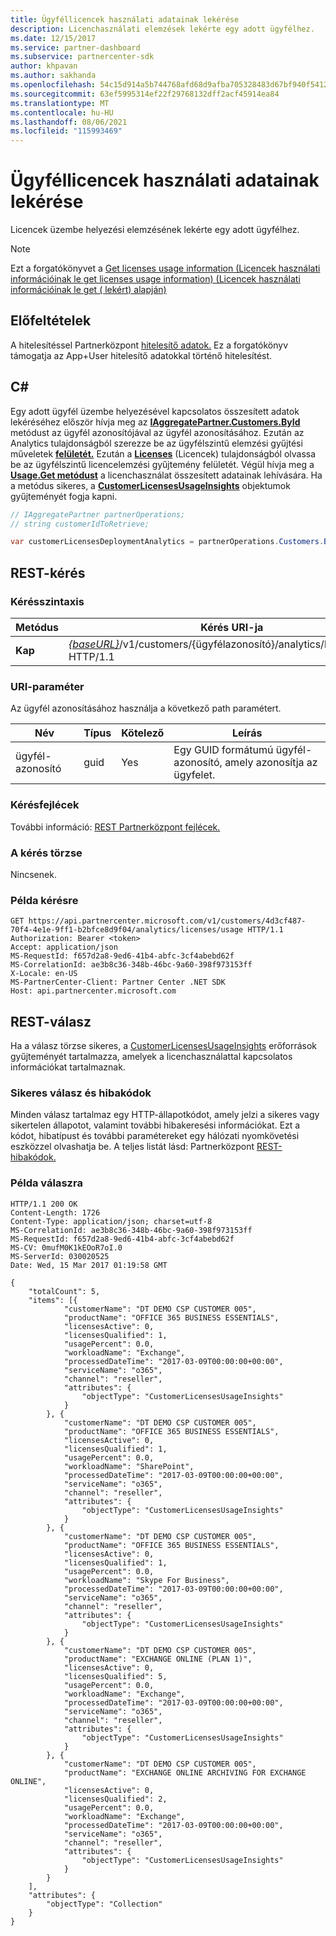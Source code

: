 ```yaml
---
title: Ügyféllicencek használati adatainak lekérése
description: Licenchasználati elemzések lekérte egy adott ügyfélhez.
ms.date: 12/15/2017
ms.service: partner-dashboard
ms.subservice: partnercenter-sdk
author: khpavan
ms.author: sakhanda
ms.openlocfilehash: 54c15d914a5b744768afd68d9afba705328483d67bf940f54123f697fb3f565d
ms.sourcegitcommit: 63ef5995314ef22f29768132dff2acf45914ea84
ms.translationtype: MT
ms.contentlocale: hu-HU
ms.lasthandoff: 08/06/2021
ms.locfileid: "115993469"
---
```

# <a name="get-customer-licenses-usage-information"></a>Ügyféllicencek használati adatainak lekérése

Licencek üzembe helyezési elemzésének lekérte egy adott ügyfélhez.

> [!NOTE]
> Ezt a forgatókönyvet a [Get licenses usage information (Licencek használati információinak le get licenses usage information) (Licencek használati információinak le get ( lekért) alapján)](get-licenses-usage-information.md)

## <a name="prerequisites"></a>Előfeltételek

A hitelesítéssel Partnerközpont [hitelesítő adatok.](partner-center-authentication.md) Ez a forgatókönyv támogatja az App+User hitelesítő adatokkal történő hitelesítést.

## <a name="c"></a>C\#

Egy adott ügyfél üzembe helyezésével kapcsolatos összesített adatok lekéréséhez először hívja meg az [**IAggregatePartner.Customers.ById**](/dotnet/api/microsoft.store.partnercenter.customers.icustomercollection.byid) metódust az ügyfél azonosítójával az ügyfél azonosításához. Ezután az Analytics tulajdonságból szerezze be az ügyfélszintű elemzési gyűjtési műveletek [**felületét.**](/dotnet/api/microsoft.store.partnercenter.customers.icustomer.analytics) Ezután a [**Licenses**](/dotnet/api/microsoft.store.partnercenter.analytics.icustomeranalyticscollection.licenses) (Licencek) tulajdonságból olvassa be az ügyfélszintű licencelemzési gyűjtemény felületét. Végül hívja meg a [**Usage.Get metódust**](/dotnet/api/microsoft.store.partnercenter.genericoperations.ientireentitycollectionretrievaloperations-2.get) a licenchasználat összesített adatainak lehívására. Ha a metódus sikeres, a [**CustomerLicensesUsageInsights**](/dotnet/api/microsoft.store.partnercenter.models.analytics.customerlicensesusageinsights) objektumok gyűjteményét fogja kapni.

``` csharp
// IAggregatePartner partnerOperations;
// string customerIdToRetrieve;

var customerLicensesDeploymentAnalytics = partnerOperations.Customers.ById(customerIdToRetrieve).Analytics.Licenses.Usage.Get();
```

## <a name="rest-request"></a>REST-kérés

### <a name="request-syntax"></a>Kérésszintaxis

| Metódus  | Kérés URI-ja                                                                                              |
|---------|----------------------------------------------------------------------------------------------------------|
| **Kap** | [*{baseURL}*](partner-center-rest-urls.md)/v1/customers/{ügyfélazonosító}/analytics/licenses/usage HTTP/1.1 |

### <a name="uri-parameter"></a>URI-paraméter

Az ügyfél azonosításához használja a következő path paramétert.

| Név        | Típus | Kötelező | Leírás                                                |
|-------------|------|----------|------------------------------------------------------------|
| ügyfél-azonosító | guid | Yes      | Egy GUID formátumú ügyfél-azonosító, amely azonosítja az ügyfelet. |

### <a name="request-headers"></a>Kérésfejlécek

További információ: [REST Partnerközpont fejlécek.](headers.md)

### <a name="request-body"></a>A kérés törzse

Nincsenek.

### <a name="request-example"></a>Példa kérésre

```http
GET https://api.partnercenter.microsoft.com/v1/customers/4d3cf487-70f4-4e1e-9ff1-b2bfce8d9f04/analytics/licenses/usage HTTP/1.1
Authorization: Bearer <token>
Accept: application/json
MS-RequestId: f657d2a8-9ed6-41b4-abfc-3cf4abebd62f
MS-CorrelationId: ae3b8c36-348b-46bc-9a60-398f973153ff
X-Locale: en-US
MS-PartnerCenter-Client: Partner Center .NET SDK
Host: api.partnercenter.microsoft.com
```

## <a name="rest-response"></a>REST-válasz

Ha a válasz törzse sikeres, a [CustomerLicensesUsageInsights](analytics-resources.md#customerlicensesusageinsights) erőforrások gyűjteményét tartalmazza, amelyek a licenchasználattal kapcsolatos információkat tartalmaznak.

### <a name="response-success-and-error-codes"></a>Sikeres válasz és hibakódok

Minden válasz tartalmaz egy HTTP-állapotkódot, amely jelzi a sikeres vagy sikertelen állapotot, valamint további hibakeresési információkat. Ezt a kódot, hibatípust és további paramétereket egy hálózati nyomkövetési eszközzel olvashatja be. A teljes listát lásd: Partnerközpont [REST-hibakódok.](error-codes.md)

### <a name="response-example"></a>Példa válaszra

```http
HTTP/1.1 200 OK
Content-Length: 1726
Content-Type: application/json; charset=utf-8
MS-CorrelationId: ae3b8c36-348b-46bc-9a60-398f973153ff
MS-RequestId: f657d2a8-9ed6-41b4-abfc-3cf4abebd62f
MS-CV: 0mufM0K1kEOoR7oI.0
MS-ServerId: 030020525
Date: Wed, 15 Mar 2017 01:19:58 GMT

{
    "totalCount": 5,
    "items": [{
            "customerName": "DT DEMO CSP CUSTOMER 005",
            "productName": "OFFICE 365 BUSINESS ESSENTIALS",
            "licensesActive": 0,
            "licensesQualified": 1,
            "usagePercent": 0.0,
            "workloadName": "Exchange",
            "processedDateTime": "2017-03-09T00:00:00+00:00",
            "serviceName": "o365",
            "channel": "reseller",
            "attributes": {
                "objectType": "CustomerLicensesUsageInsights"
            }
        }, {
            "customerName": "DT DEMO CSP CUSTOMER 005",
            "productName": "OFFICE 365 BUSINESS ESSENTIALS",
            "licensesActive": 0,
            "licensesQualified": 1,
            "usagePercent": 0.0,
            "workloadName": "SharePoint",
            "processedDateTime": "2017-03-09T00:00:00+00:00",
            "serviceName": "o365",
            "channel": "reseller",
            "attributes": {
                "objectType": "CustomerLicensesUsageInsights"
            }
        }, {
            "customerName": "DT DEMO CSP CUSTOMER 005",
            "productName": "OFFICE 365 BUSINESS ESSENTIALS",
            "licensesActive": 0,
            "licensesQualified": 1,
            "usagePercent": 0.0,
            "workloadName": "Skype For Business",
            "processedDateTime": "2017-03-09T00:00:00+00:00",
            "serviceName": "o365",
            "channel": "reseller",
            "attributes": {
                "objectType": "CustomerLicensesUsageInsights"
            }
        }, {
            "customerName": "DT DEMO CSP CUSTOMER 005",
            "productName": "EXCHANGE ONLINE (PLAN 1)",
            "licensesActive": 0,
            "licensesQualified": 5,
            "usagePercent": 0.0,
            "workloadName": "Exchange",
            "processedDateTime": "2017-03-09T00:00:00+00:00",
            "serviceName": "o365",
            "channel": "reseller",
            "attributes": {
                "objectType": "CustomerLicensesUsageInsights"
            }
        }, {
            "customerName": "DT DEMO CSP CUSTOMER 005",
            "productName": "EXCHANGE ONLINE ARCHIVING FOR EXCHANGE ONLINE",
            "licensesActive": 0,
            "licensesQualified": 2,
            "usagePercent": 0.0,
            "workloadName": "Exchange",
            "processedDateTime": "2017-03-09T00:00:00+00:00",
            "serviceName": "o365",
            "channel": "reseller",
            "attributes": {
                "objectType": "CustomerLicensesUsageInsights"
            }
        }
    ],
    "attributes": {
        "objectType": "Collection"
    }
}
```
